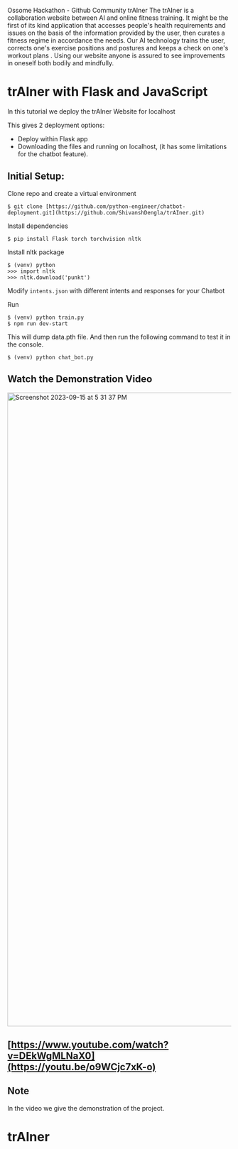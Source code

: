 Ossome Hackathon - Github Community
trAIner
The trAIner is a collaboration website between AI and online fitness training. It might be the first of its kind application that accesses people's health requirements and issues on the basis of the information provided by the user, then curates a fitness regime in accordance the needs. Our AI technology trains the user, corrects one's exercise positions and postures and keeps a check on one's workout plans . Using our website anyone is assured to see improvements in oneself both bodily and mindfully.


# trAIner with Flask and JavaScript

In this tutorial we deploy the trAIner Website for localhost

This gives 2 deployment options:
- Deploy within Flask app
- Downloading the files and running on localhost, (it has some limitations for the chatbot feature).

## Initial Setup:


Clone repo and create a virtual environment
```
$ git clone [https://github.com/python-engineer/chatbot-deployment.git](https://github.com/ShivanshDengla/trAIner.git)
```
Install dependencies
```
$ pip install Flask torch torchvision nltk
```
Install nltk package
```
$ (venv) python
>>> import nltk
>>> nltk.download('punkt')
```
Modify `intents.json` with different intents and responses for your Chatbot

Run
```
$ (venv) python train.py
$ npm run dev-start

```
This will dump data.pth file. And then run
the following command to test it in the console.
```
$ (venv) python chat_bot.py
```


## Watch the Demonstration Video
<img width="1428" alt="Screenshot 2023-09-15 at 5 31 37 PM" src="https://github.com/ShivanshDengla/trAIner/assets/66008449/8929f1ff-858c-4dc7-836f-2aa0898899cd">

## [https://www.youtube.com/watch?v=DEkWgMLNaX0](https://youtu.be/o9WCjc7xK-o)

## Note
In the video we give the demonstration of the project.

# trAIner
